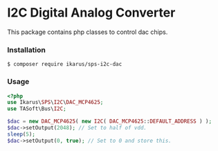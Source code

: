 # I2C Digital Analog Converter
This package contains php classes to control dac chips.

### Installation
````bin
$ composer require ikarus/sps-i2c-dac
````

### Usage

```php
<?php
use Ikarus\SPS\I2C\DAC_MCP4625;
use TASoft\Bus\I2C;

$dac = new DAC_MCP4625( new I2C( DAC_MCP4625::DEFAULT_ADDRESS ) );
$dac->setOutput(2048); // Set to half of vdd.
sleep(5);
$dac->setOutput(0, true); // Set to 0 and store this.

```